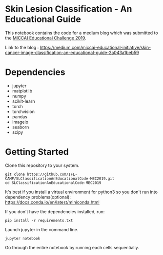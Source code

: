 # Skin Lesion Classification - An Educational Guide

This notebook contains the code for a medium blog which was submitted to the  [MICCAI Educational Challenge 2019](https://miccai-sb.github.io/challenge.html).

Link to the blog : https://medium.com/miccai-educational-initiative/skin-cancer-image-classification-an-educational-guide-2a043a1beb59

# Dependencies
- jupyter
- matplotlib
- numpy
- scikit-learn
- torch
- torchvision
- pandas
- imageio
- seaborn
- scipy

# Getting Started
Clone this repository to your system.
```
git clone https://github.com/IFL-CAMP/SLClassificationAnEducationalCode-MEC2019.git
cd SLClassificationAnEducationalCode-MEC2019
```
It's best if you install a virtual environment for python3 so you don't run into dependency problems(optional):
https://docs.conda.io/en/latest/miniconda.html

If you don't have the dependencies installed, run:
```
pip install -r requirements.txt
```

Launch jupyter in the command line.
```
jupyter notebook
```

Go through the entire notebook by running each cells sequentially.
